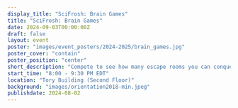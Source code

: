 ```yaml
---
display_title: "SciFrosh: Brain Games"
title: "SciFrosh: Brain Games"
date: 2024-09-03T00:00:00Z
draft: false
layout: event
poster: "images/event_posters/2024-2025/brain_games.jpg"
poster_cover: "contain"
poster_position: "center"
short_description: "Compete to see how many escape rooms you can conquer before time runs out!"
start_time: "8:00 - 9:30 PM EDT"
location: "Tory Building (Second Floor)"
background: "images/orientation2018-min.jpeg"
publishdate: 2024-08-02
---
```

